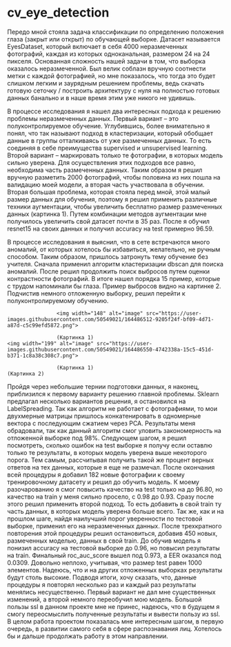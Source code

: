 # cv_eye_detection
 Передо мной стояла задача классификации по определению положения глаза (закрыт или открыт) по обучающей выборке. Датасет называется EyesDataset, который включает в себя 4000 неразмеченных фотографий, каждая из которых одноканальная, размером 24 на 24 пикселя. 
Основанная сложность нашей задачи в том, что выборка оказалось неразмеченной. Был велик соблазн вручную соотнести метки с каждой фотографией, но мне показалось, что тогда это будет слишком легким и заурядным решением проблемы, ведь скачать готовую сеточку / построить архитектуру с нуля на полностью готовых данных банально и в наше время этим уже никого не удивишь.

В процессе исследования я нашел два интересных подхода к решению проблемы неразмеченных данных. Первый вариант – это полуконтролируемое обучение. Углубившись, более внимательно я понял, что так называют подход в кластеризации, который обобщает данные в группы отталкиваясь от уже размеченных данных. То есть соединяя в себе преимущества supervised и unsupervised learning. Второй вариант – маркировать только те фотографии, в которых модель сильно уверена. 
Для осуществления этих подходов все равно, необходима часть размеченных данных. Таким образом я решил вручную разметить 2000 фотографий, чтобы половина из них пошла на валидацию моей модели, а вторая часть участвовала в обучении.
Вторая большая проблема, которая стояла перед мной, этой малый размер данных для обучения, поэтому я решил применить различные техники аугментации, чтобы увеличить бесплатно размер размеченных данных (картинка 1). Путем комбинации методов аугментации мне получилось увеличить свой датасет почти в 35 раз. После я обучил resnet15 на своих данных и получил accuracy на test примерно 96.59.

В процессе исследования я выяснил, что в сете встречаются много аномалий, от которых хотелось бы избавиться, желательно, не ручным способом. Таким образом, пришлось затронуть тему обучение без учителя. Сначала применил алгоритм кластеризации dbscan для поиска аномалий. После решил продолжить поиск выбросов путем оценки контрастности фотографий. В итоге нашел порядка 15 пример, которые с трудом напоминали бы глаза. Пример выбросов видно на картинке 2. Подчистив немного отложенную выборку, решил перейти к полуконтролируемому обучению.

                                
                    <img width="148" alt="image" src="https://user-images.githubusercontent.com/50549021/164486512-9205f24f-bf09-4d71-a87d-c5c99efd5872.png">

                    (Картинка 1)                                                                        <img width="199" alt="image" src="https://user-images.githubusercontent.com/50549021/164486550-4742338a-15c5-451d-b371-1c8a38c308c7.png">
                    
                    (Картинка 1)                                                                        (Картинка 2)

Пройдя через небольшие тернии подготовки данных, я наконец, приблизился к первому варианту решению главной проблемы. Sklearn предлагал несколько вариантов решения,  я остановился на LabelSpreading. Так как алгоритм не работает с фотографиями, то мои двухмерные матрицы пришлось конкатенировать в одномерные вектора с последующим сжатием через PCA. Результаты меня обрадовали, так как данный алгоритм смог уловить закономерность на отложенной выборке под 98%. Следующем шагом, я решил посмотреть, сколько ошибок на test выборке я получу если оставлю только те результаты, в которых модель уверена выше некоторого порога. Тем самым, рассчитывая получить такой же процент верных ответов на тех данных, которые я еще не размечал. После окончания всей процедуры я добавил 182 новые фотографии к своему тренировочному датасету и решил до обучить модель. К моему разочарованию я смог повысить качество на test только на до 96.80, но качество на train у меня сильно просело, с 0.98 до 0.93.
Сразу после этого решил применить второй подход. То есть добавить в свой train ту часть данных, в которых модель уверена больше всего. Так же, как и на прошлом шаге, найдя наилучший порог уверенности по тестовой выборке, применил его на неразмеченных данных. После трехкратного повторения этой процедуры решил остановиться, добавив 450 новых, размеченных моделью, данных в свой train. До обучив модель я понизил accuracy на тестовой выборке до 0.96, но повысил результаты на train.
Финальный roc_auc_score вышел под 0.973, а EER оказался под 0.0309. Довольно неплохо, учитывая, что размер test равен 1000 элементов. Надеюсь, что и на других отложенных выборках результаты будут столь высокие. 
Подводя итоги, хочу сказать, что, данные процедуры я повторял несколько раз и каждый раз результаты менялись несущественно. Первый вариант не дал мне существенных изменений, а второй немного переобучил мою модель. Большой пользы ssl в данном проекте мне не принес, надеюсь, что в будущем я смогу переосмыслить полученные результаты и вывести пользу из ssl. В целом работа проектом показалась мне интересным шагом, в первую очередь, в развитии самого себя в сфере распознавания лиц. Хотелось бы и дальше продолжать работу в этом направлении.

